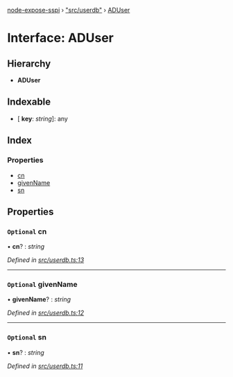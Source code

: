 [node-expose-sspi](../README.md) › ["src/userdb"](../modules/_src_userdb_.md) › [ADUser](_src_userdb_.aduser.md)

# Interface: ADUser

## Hierarchy

* **ADUser**

## Indexable

* \[ **key**: *string*\]: any

## Index

### Properties

* [cn](_src_userdb_.aduser.md#optional-cn)
* [givenName](_src_userdb_.aduser.md#optional-givenname)
* [sn](_src_userdb_.aduser.md#optional-sn)

## Properties

### `Optional` cn

• **cn**? : *string*

*Defined in [src/userdb.ts:13](https://github.com/jlguenego/node-expose-sspi/blob/d0f69f6/src/userdb.ts#L13)*

___

### `Optional` givenName

• **givenName**? : *string*

*Defined in [src/userdb.ts:12](https://github.com/jlguenego/node-expose-sspi/blob/d0f69f6/src/userdb.ts#L12)*

___

### `Optional` sn

• **sn**? : *string*

*Defined in [src/userdb.ts:11](https://github.com/jlguenego/node-expose-sspi/blob/d0f69f6/src/userdb.ts#L11)*
